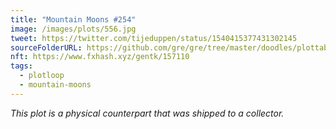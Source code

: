 ```yaml
---
title: "Mountain Moons #254"
image: /images/plots/556.jpg
tweet: https://twitter.com/tijeduppen/status/1540415377431302145
sourceFolderURL: https://github.com/gre/gre/tree/master/doodles/plottable-mountain-moons
nft: https://www.fxhash.xyz/gentk/157110
tags:
  - plotloop
  - mountain-moons
---
```


_This plot is a physical counterpart that was shipped to a collector._
